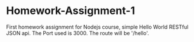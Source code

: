 # Homework-Assignment-1
First homework assignment for Nodejs course, simple Hello World RESTful JSON api.  The Port used is 3000. The route will be '/hello'.